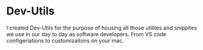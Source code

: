 # Dev-Utils
I created Dev-Utils for the purpose of housing all those utilites and snippites we use in our day to day as software developers. From VS code configeriations to customizaitons on your mac. 
